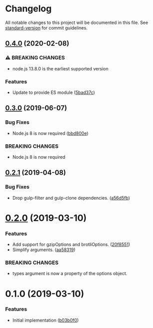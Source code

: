 # Changelog

All notable changes to this project will be documented in this file. See [standard-version](https://github.com/conventional-changelog/standard-version) for commit guidelines.

## [0.4.0](https://github.com/cfware/gulp-web-compress/compare/v0.3.0...v0.4.0) (2020-02-08)


### ⚠ BREAKING CHANGES

* node.js 13.8.0 is the earliest supported version

### Features

* Update to provide ES module ([5bad37c](https://github.com/cfware/gulp-web-compress/commit/5bad37c4a35505d852ebea8c4a10a4322368704a))

## [0.3.0](https://github.com/cfware/gulp-web-compress/compare/v0.2.1...v0.3.0) (2019-06-07)


### Bug Fixes

* Node.js 8 is now required ([bbd800e](https://github.com/cfware/gulp-web-compress/commit/bbd800e))


### BREAKING CHANGES

* Node.js 8 is now required



## [0.2.1](https://github.com/cfware/gulp-web-compress/compare/v0.2.0...v0.2.1) (2019-04-08)


### Bug Fixes

* Drop gulp-filter and gulp-clone dependencies. ([a56d5fb](https://github.com/cfware/gulp-web-compress/commit/a56d5fb))



# [0.2.0](https://github.com/cfware/gulp-web-compress/compare/v0.1.0...v0.2.0) (2019-03-10)


### Features

* Add support for gzipOptions and brotliOptions. ([20f8551](https://github.com/cfware/gulp-web-compress/commit/20f8551))
* Simplify arguments. ([aa58319](https://github.com/cfware/gulp-web-compress/commit/aa58319))


### BREAKING CHANGES

* types argument is now a property of the options object.



# 0.1.0 (2019-03-10)


### Features

* Initial implementation ([b03b0f0](https://github.com/cfware/gulp-web-compress/commit/b03b0f0))
